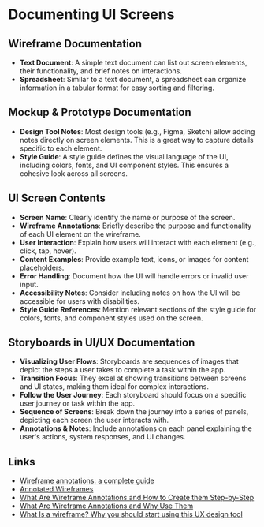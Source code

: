 # Documenting UI Screens

## Wireframe Documentation

- **Text Document**: A simple text document can list out screen elements, their functionality, and brief notes on interactions.
- **Spreadsheet**: Similar to a text document, a spreadsheet can organize information in a tabular format for easy sorting and filtering.

## Mockup & Prototype Documentation

- **Design Tool Notes**: Most design tools (e.g., Figma, Sketch) allow adding notes directly on screen elements. This is a great way to capture details specific to each element.
- **Style Guide**: A style guide defines the visual language of the UI, including colors, fonts, and UI component styles. This ensures a cohesive look across all screens.

## UI Screen Contents

- **Screen Name**: Clearly identify the name or purpose of the screen.
- **Wireframe Annotations**: Briefly describe the purpose and functionality of each UI element on the wireframe.
- **User Interaction**: Explain how users will interact with each element (e.g., click, tap, hover).
- **Content Examples**: Provide example text, icons, or images for content placeholders.
- **Error Handling**: Document how the UI will handle errors or invalid user input.
- **Accessibility Notes**: Consider including notes on how the UI will be accessible for users with disabilities.
- **Style Guide References**: Mention relevant sections of the style guide for colors, fonts, and component styles used on the screen.

## Storyboards in UI/UX Documentation

- **Visualizing User Flows**: Storyboards are sequences of images that depict the steps a user takes to complete a task within the app.
- **Transition Focus**: They excel at showing transitions between screens and UI states, making them ideal for complex interactions.
- **Follow the User Journey**: Each storyboard should focus on a specific user journey or task within the app.
- **Sequence of Screens**: Break down the journey into a series of panels, depicting each screen the user interacts with.
- **Annotations & Note**s: Include annotations on each panel explaining the user's actions, system responses, and UI changes.

## Links

- [Wireframe annotations: a complete guide](https://decode.agency/article/wireframe-annotations/)
- [Annotated Wireframes](https://tillerdigital.com/glossary/annotated-wireframes/)
- [What Are Wireframe Annotations and How to Create them Step-by-Step](https://www.asynclabs.co/blog/digital-design/what-are-wireframe-annotations-and-how-to-create-them-step-by-step/)
- [What Are Wireframe Annotations and Why Use Them](https://balsamiq.com/learn/articles/wireframe-annotations/)
- [What Is a wireframe? Why you should start using this UX design tool](https://www.lucidchart.com/blog/what-is-a-wireframe)
